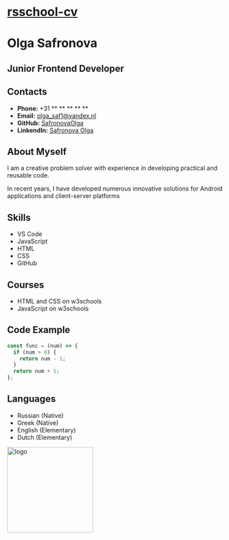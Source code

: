 # **[rsschool-cv]()**

# **Olga Safronova**

## **Junior Frontend Developer**

## **Contacts**

- **Phone:** +31 \** \** \** \** \** 
- **Email:** olga_saf1@yandex.nl
- **GitHub:** [SafronovaOlga](https://github.com/)
- **LinkendIn:** [Safronova Olga](https://www.linkedin.com/)
 
## **About Myself**

<p>I am a creative problem solver with experience in developing practical and reusable code. </p>
<p>In recent years, I have developed numerous innovative solutions for Android applications and client-server platforms</p>

## **Skills**

- VS Code
- JavaScript 
- HTML
- CSS
- GitHub
  
## **Courses**

- HTML and CSS on w3schools
- JavaScript on w3schools

## **Code Example**

```javascript
const func = (num) => {
  if (num > 0) {
    return num - 1;
  }
  return num + 1;
};
```

## **Languages**

- Russian (Native)
- Greek (Native)
- English (Elementary)
- Dutch (Elementary)

<img src="https://app.rs.school/static/images/logo-rsschool3.png" alt="logo" width="200">
